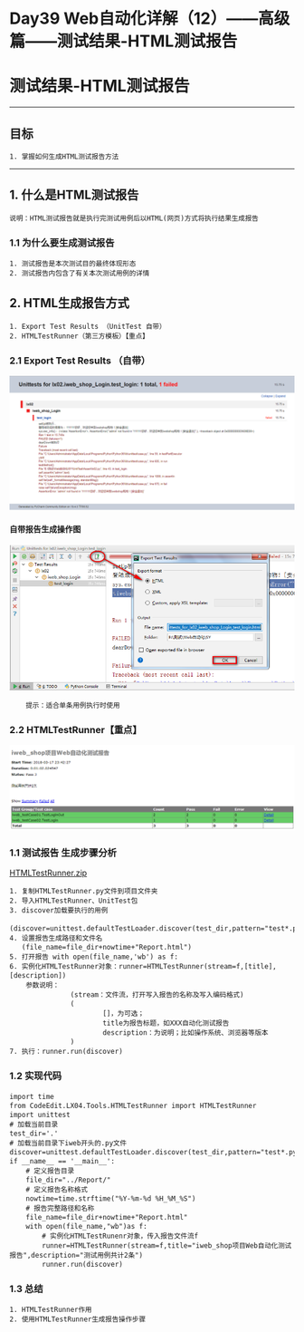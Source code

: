 # Day39 Web自动化详解（12）——高级篇——**测试结果-HTML测试报告**

# 测试结果-HTML测试报告

------

## 目标

```
1. 掌握如何生成HTML测试报告方法
```

------

## 1. 什么是HTML测试报告

```
说明：HTML测试报告就是执行完测试用例后以HTML(网页)方式将执行结果生成报告
```

### 1.1 为什么要生成测试报告

```
1. 测试报告是本次测试目的最终体现形态
2. 测试报告内包含了有关本次测试用例的详情
```

## 2. HTML生成报告方式

```
1. Export Test Results （UnitTest 自带）
2. HTMLTestRunner（第三方模板）【重点】
```

### 2.1 Export Test Results （自带）

![测试报告](image/report02.png)

#### 自带报告生成操作图

![测试步骤](image/report.png)

```
    提示：适合单条用例执行时使用
```

### 2.2 HTMLTestRunner【重点】

![测试报告](image/report01.png)

### 1.1 测试报告 生成步骤分析

[HTMLTestRunner.zip](../04img/HTMLTestRunner.zip)

```
1. 复制HTMLTestRunner.py文件到项目文件夹
2. 导入HTMLTestRunner、UnitTest包    
3. discover加载要执行的用例
      (discover=unittest.defaultTestLoader.discover(test_dir,pattern="test*.py"))
4. 设置报告生成路径和文件名
   (file_name=file_dir+nowtime+"Report.html")
5. 打开报告 with open(file_name,'wb') as f:
6. 实例化HTMLTestRunner对象：runner=HTMLTestRunner(stream=f,[title],[description])
    参数说明：
               (stream：文件流，打开写入报告的名称及写入编码格式)
               (
                       []，为可选；
                       title为报告标题，如XXX自动化测试报告
                       description：为说明；比如操作系统、浏览器等版本
               )
7. 执行：runner.run(discover)
```

### 1.2 实现代码

```
import time
from CodeEdit.LX04.Tools.HTMLTestRunner import HTMLTestRunner
import unittest
# 加载当前目录
test_dir='.'
# 加载当前目录下iweb开头的.py文件
discover=unittest.defaultTestLoader.discover(test_dir,pattern="test*.py")
if __name__ == '__main__':
    # 定义报告目录
    file_dir="../Report/"
    # 定义报告名称格式
    nowtime=time.strftime("%Y-%m-%d %H_%M_%S")
    # 报告完整路径和名称
    file_name=file_dir+nowtime+"Report.html"
    with open(file_name,"wb")as f:
        # 实例化HTMLTestRunenr对象，传入报告文件流f
        runner=HTMLTestRunner(stream=f,title="iweb_shop项目Web自动化测试报告",description="测试用例共计2条")
        runner.run(discover)
```

### 1.3 总结

```
1. HTMLTestRunner作用
2. 使用HTMLTestRunner生成报告操作步骤
```